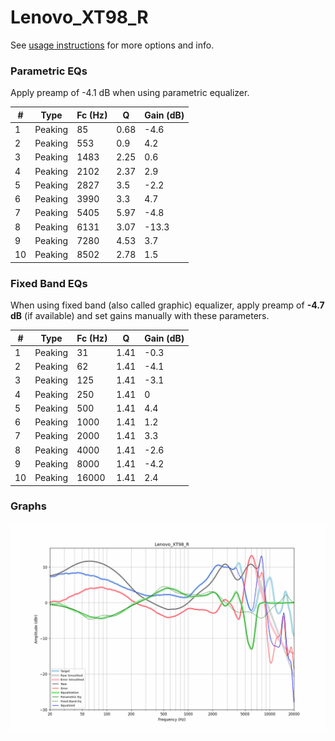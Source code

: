 # Lenovo_XT98_R
See [usage instructions](https://github.com/jaakkopasanen/AutoEq#usage) for more options and info.

### Parametric EQs
Apply preamp of -4.1 dB when using parametric equalizer.

|   # | Type    |   Fc (Hz) |    Q |   Gain (dB) |
|-----|---------|-----------|------|-------------|
|   1 | Peaking |        85 | 0.68 |        -4.6 |
|   2 | Peaking |       553 | 0.9  |         4.2 |
|   3 | Peaking |      1483 | 2.25 |         0.6 |
|   4 | Peaking |      2102 | 2.37 |         2.9 |
|   5 | Peaking |      2827 | 3.5  |        -2.2 |
|   6 | Peaking |      3990 | 3.3  |         4.7 |
|   7 | Peaking |      5405 | 5.97 |        -4.8 |
|   8 | Peaking |      6131 | 3.07 |       -13.3 |
|   9 | Peaking |      7280 | 4.53 |         3.7 |
|  10 | Peaking |      8502 | 2.78 |         1.5 |

### Fixed Band EQs
When using fixed band (also called graphic) equalizer, apply preamp of **-4.7 dB** (if available) and set gains manually with these parameters.

|   # | Type    |   Fc (Hz) |    Q |   Gain (dB) |
|-----|---------|-----------|------|-------------|
|   1 | Peaking |        31 | 1.41 |        -0.3 |
|   2 | Peaking |        62 | 1.41 |        -4.1 |
|   3 | Peaking |       125 | 1.41 |        -3.1 |
|   4 | Peaking |       250 | 1.41 |         0   |
|   5 | Peaking |       500 | 1.41 |         4.4 |
|   6 | Peaking |      1000 | 1.41 |         1.2 |
|   7 | Peaking |      2000 | 1.41 |         3.3 |
|   8 | Peaking |      4000 | 1.41 |        -2.6 |
|   9 | Peaking |      8000 | 1.41 |        -4.2 |
|  10 | Peaking |     16000 | 1.41 |         2.4 |

### Graphs
![](./Lenovo_XT98_R.png)
